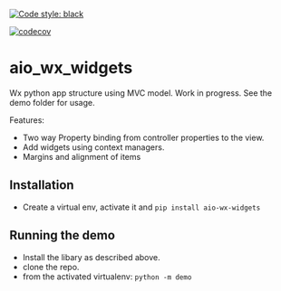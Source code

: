 [![Code style: black](https://img.shields.io/badge/code%20style-black-000000.svg)](https://github.com/psf/black)

[![codecov](https://codecov.io/gh/sander76/aio_wx_widgets/branch/master/graph/badge.svg)](https://codecov.io/gh/sander76/aio_wx_widgets)


# aio_wx_widgets

Wx python app structure using MVC model. Work in progress.
See the demo folder for usage.

Features:

- Two way Property binding from controller properties to the view.
- Add widgets using context managers.
- Margins and alignment of items

## Installation

- Create a virtual env, activate it and `pip install aio-wx-widgets`

## Running the demo

- Install the libary as described above.
- clone the repo.
- from the activated virtualenv: `python -m demo`
